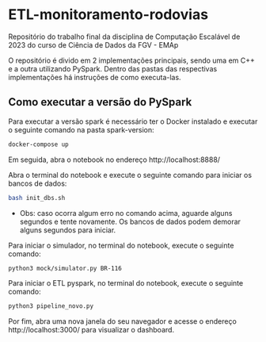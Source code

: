 # ETL-monitoramento-rodovias

Repositório do trabalho final da disciplina de Computação Escalável de 2023 do curso de Ciência de Dados da FGV - EMAp

O repositório é divido em 2 implementações principais, sendo uma em C++ e a outra utilizando PySpark. Dentro das pastas das respectivas implementações há instruções de como executa-las.

## Como executar a versão do PySpark

Para executar a versão spark é necessário ter o Docker instalado e executar o seguinte comando na pasta spark-version:

```bash
docker-compose up
```

Em seguida, abra o notebook no endereço http://localhost:8888/

Abra o terminal do notebook e execute o seguinte comando para iniciar os bancos de dados:

```bash
bash init_dbs.sh

```

- Obs: caso ocorra algum erro no comando acima, aguarde alguns segundos e tente novamente. Os bancos de dados podem demorar alguns segundos para iniciar.

Para iniciar o simulador, no terminal do notebook, execute o seguinte comando:

```bash
python3 mock/simulator.py BR-116
```

Para iniciar o ETL pyspark, no terminal do notebook, execute o seguinte comando:

```bash
python3 pipeline_novo.py
```

Por fim, abra uma nova janela do seu navegador e acesse o endereço http://localhost:3000/ para visualizar o dashboard.
